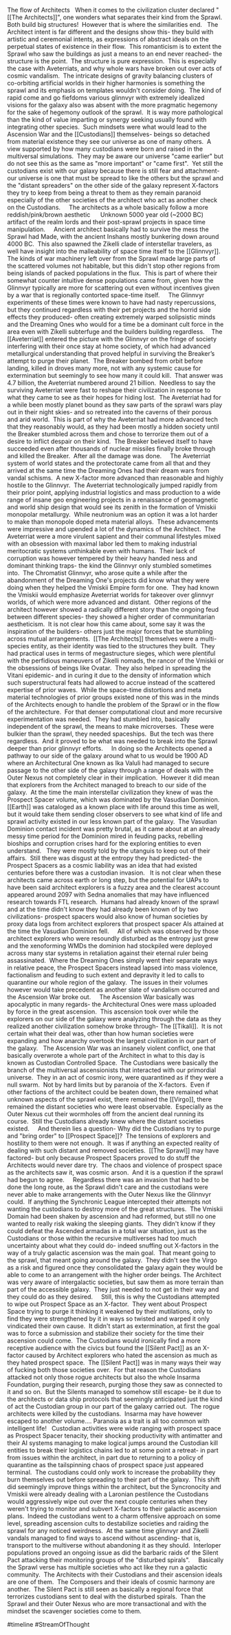 

The flow of Architects
 
When it comes to the civilization cluster declared "[[The Architects]]", one wonders what separates their kind from the Sprawl.  Both build big structures!  However that is where the similarities end.
 
The Architect intent is far different and the designs show this- they build with artistic and ceremonial intents, as expressions of abstract ideals on the perpetual states of existence in their flow.  This romanticism is to extent the Sprawl who saw the buildings as just a means to an end never reached- the structure is the point.  The structure is pure expression.  This is especially the case with Aveterriats, and why whole wars have broken out over acts of cosmic vandalism.  The intricate designs of gravity balancing clusters of co-orbiting artificial worlds in their higher harmonies is something the sprawl and its emphasis on templates wouldn't consider doing.  The kind of rapid come and go fiefdoms various glinnvyr with extremely idealized visions for the galaxy also was absent with the more pragmatic hegemony for the sake of hegemony outlook of the sprawl.  It is way more pathological than the kind of value imparting or synergy seeking usually found with integrating other species.  Such mindsets were what would lead to the Ascension War and the [[Custodians]] themselves- beings so detached from material existence they see our universe as one of many others.  A view supported by how many custodians were born and raised in the multiversal simulations.  They may be aware our universe "came earlier" but do not see this as the same as "more important" or "came first".  Yet still the custodians exist with our galaxy because there is still fear and attachment- our universe is one that must be spread to like the others but the sprawl and the "distant spreaders" on the other side of the galaxy represent X-factors they try to keep from being a threat to them as they remain paranoid especially of the other societies of the architect who act as another check on the Custodians.  
 
The architects as a whole basically follow a more reddish/pink/brown aesthetic 
 
 
Unknown 5000 year old (~2000 BC) artifact of the realm lords and their post-sprawl projects in space time manipulation.  
 
Ancient architect basically had to survive the mess the Sprawl had Made, with the ancient Inshans mostly bunkering down around 4000 BC.  This also spawned the Zikelli clade of interstellar travelers, as well have insight into the malleability of space time itself to the [[Glinnvyr]].  The kinds of war machinery left over from the Sprawl made large parts of the scattered volumes not habitable, but this didn't stop other regions from being islands of packed populations in the flux.  This is part of where their somewhat counter intuitive dense populations came from, given how the Glinnvyr typically are more for scattering out even without incentives given by a war that is regionally contorted space-time itself.  
 
The Glinnvyr experiments of these times were known to have had nasty repercussions, but they continued regardless with their pet projects and the horrid side effects they produced- often creating extremely warped solipsistic minds and the Dreaming Ones who would for a time be a dominant cult force in the area even with Zikelli subterfuge and the builders building regardless. 
 
The [[Aveterriat]] entered the picture with the Glinnvyr on the fringe of society interfering with their once stay at home society, of which had advanced metallurgical understanding that proved helpful in surviving the Breaker’s attempt to purge their planet.  The Breaker bombed from orbit before landing, killed in droves many more, not with any systemic cause for extermination but seemingly to see how many it could kill.  That answer was 4.7 billion, the Aveterriat numbered around 21 billion.  Needless to say the surviving Aveterriat were fast to reshape their civilization in response to what they came to see as their hopes for hiding lost.  The Aveterriat had for a while been mostly planet bound as they saw parts of the sprawl wars play out in their night skies- and so retreated into the caverns of their porous and arid world.  This is part of why the Aveterriat had more advanced tech that they reasonably would, as they had been mostly a hidden society until the Breaker stumbled across them and chose to terrorize them out of a desire to inflict despair on their kind.  The Breaker believed itself to have succeeded even after thousands of nuclear missiles finally broke through and killed the Breaker.  After all the damage was done.  
 
The Aveterriat system of world states and the protectorate came from all that and they arrived at the same time the Dreaming Ones had their dream wars from vandal schisms.  A new X-factor more advanced than reasonable and highly hostile to the Glinnvyr.  The Aveterriat technologically jumped rapidly from their prior point, applying industrial logistics and mass production to a wide range of insane geo engineering projects in a renaissance of geomagnetic and world ship design that would see its zenith in the formation of Vmiskii monopolar metallurgy.  While neutronium was an option it was a lot harder to make than monopole doped meta material alloys.  These advancements were impressive and upended a lot of the dynamics of the Architect.  The Aveterriat were a more virulent sapient and their communal lifestyles mixed with an obsession with maximal labor led them to making industrial meritocratic systems unthinkable even with humans.  Their lack of corruption was however tempered by their heavy handed ness and dominant thinking traps- the kind the Glinnvyr only stumbled sometimes into.  The Chromatist Glinnvyr, who arose quite a while after the abandonment of the Dreaming One's projects did know what they were doing when they helped the Vmiskii Empire form for one.  They had known the Vmiskii would emphasize Aveterriat worlds for takeover over glinnvyr worlds, of which were more advanced and distant.  Other regions of the architect however showed a radically different story than the ongoing feud between different species- they showed a higher order of communitarian aestheticism.  It is not clear how this came about, some say it was the inspiration of the builders- others just the major forces that be stumbling across mutual arrangements.  [[The Architects]] themselves were a multi-species entity, as their identity was tied to the structures they built.  They had practical uses in terms of megastructure sieges, which were plentiful with the perfidious maneuvers of Zikelli nomads, the rancor of the Vmiskii or the obsessions of beings like Ovatar.  They also helped in spreading the Vitani epidemic- and in curing it due to the density of information which such superstructural feats had allowed to accrue instead of the scattered expertise of prior waves.  While the space-time distortions and meta material technologies of prior groups existed none of this was in the minds of the Architects enough to handle the problem of the Sprawl or in the flow of the architecture.  For that denser computational clout and more recursive experimentation was needed.  They had stumbled into, basically independent of the sprawl, the means to make microverses.  These were bulkier than the sprawl, they needed spaceships.  But the tech was there regardless.  And it proved to be what was needed to break into the Sprawl deeper than prior glinnvyr efforts.  
 
In doing so the Architects opened a pathway to our side of the galaxy around what to us would be 1900 AD where an Architectural One known as Ika Valuli had managed to secure passage to the other side of the galaxy through a range of deals with the Outer Nexus not completely clear in their implication.  However it did mean that explorers from the Architect managed to breach to our side of the galaxy.  At the time the main interstellar civilization they knew of was the Prospect Spacer volume, which was dominated by the Vasudian Dominion.  [[Earth]] was cataloged as a known place with life around this time as well, but it would take them sending closer observers to see what kind of life and sprawl activity existed in our less known part of the galaxy.  The Vasudian Dominion contact incident was pretty brutal, as it came about at an already messy time period for the Dominion mired in feuding packs, rebelling bioships and corruption crises hard for the exploring entities to even understand.   They were mostly told by the utanguis to keep out of their affairs.  Still there was disgust at the entropy they had predicted- the Prospect Spacers as a cosmic liability was an idea that had existed centuries before there was a custodian invasion.
 
It is not clear when these architects came across earth or long step, but the potential for UAPs to have been said architect explorers is a fuzzy area and the clearest account appeared around 2097 with Sedna anomalies that may have influenced research towards FTL research.  Humans had already known of the sprawl and at the time didn't know they had already been known of by two civilizations- prospect spacers would also know of human societies by proxy data logs from architect explorers that prospect spacer AIs attained at the time the Vasudian Dominion fell.  
 
All of which was observed by those architect explorers who were resoundly disturbed as the entropy just grew and the xenoforming WMDs the dominion had stockpiled were deployed across many star systems in retaliation against their eternal ruler being assassinated.  Where the Dreaming Ones simply went their separate ways in relative peace, the Prospect Spacers instead lapsed into mass violence, factionalism and feuding to such extent and depravity it led to calls to quarantine our whole region of the galaxy.  The issues in their volumes however would take precedent as another slate of vandalism occurred and the Ascension War broke out.  
 
The Ascension War basically was apocalyptic in many regards- the Architectural Ones were mass uploaded by force in the great ascension.  This ascension took over while the explorers on our side of the galaxy were analyzing through the data as they realized another civilization somehow broke through- The [[Tikali]].  It is not certain what their deal was, other than how human societies were expanding and how anarchy overtook the largest civilization in our part of the galaxy.   The Ascension War was an insanely violent conflict, one that basically overwrote a whole part of the Architect in what to this day is known as Custodian Controlled Space.  The Custodians were basically the branch of the multiversal ascensionists that interacted with our primordial universe.  They in an act of cosmic irony, were quarantined as if they were a null swarm.  Not by hard limits but by paranoia of the X-factors.  Even if other factions of the architect could be beaten down, there remained what unknown aspects of the sprawl exist, there remained the [[Virgo]], there remained the distant societies who were least observable.  Especially as the Outer Nexus cut their wormholes off from the ancient deal running its course.  Still the Custodians already knew where the distant societies existed.  
 
And therein lies a question- Why did the Custodians try to purge and "bring order" to [[Prospect Space]]?  The tensions of explorers and hostility to them were not enough.  It was if anything an expected reality of dealing with such distant and removed societies.  [[The Sprawl]] may have factored- but only because Prospect Spacers proved to do stuff the Architects would never dare try.  The chaos and violence of prospect space as the architects saw it, was cosmic arson.  And it is a question if the sprawl had begun to agree.  
 
Regardless there was an invasion that had to be done the long route, as the Sprawl didn't care and the custodians were never able to make arrangements with the Outer Nexus like the Glinnvyr could.  If anything the Synchronic League intercepted their attempts not wanting the custodians to destroy more of the great structures.  The Vmiskii Domain had been shaken by ascension and had reformed, but still no one wanted to really risk waking the sleeping giants.  They didn't know if they could defeat the Ascended armadas in a total war situation, just as the Custodians or those within the recursive multiverses had too much uncertainty about what they could do- indeed snuffing out X-factors in the way of a truly galactic ascension was the main goal.  That meant going to the sprawl, that meant going around the galaxy.  They didn't see the Virgo as a risk and figured once they consolidated the galaxy again they would be able to come to an arrangement with the higher order beings. The Architect was very aware of intergalactic societies, but saw them as more terrain than part of the accessible galaxy.  They just needed to not get in their way and they could do as they desired.  
 
Still, this is why the Custodians attempted to wipe out Prospect Space as an X-factor.  They went about Prospect Space trying to purge it thinking it weakened by their mutilations, only to find they were strengthened by it in ways so twisted and warped it only vindicated their own cause.  It didn't start as extermination, at first the goal was to force a submission and stabilize their society for the time their ascension could come.  The Custodians would ironically find a more receptive audience with the civics but found the [[Silent Pact]] as an X-factor caused by Architect explorers who hated the ascension as much as they hated prospect space.  The [[Silent Pact]] was in many ways their way of fucking both those societies over.  For that reason the Custodians attacked not only those rogue architects but also the whole Insarma Foundation, purging their research, purging those they saw as connected to it and so on.  But the Silents managed to somehow still escape- be it due to the architects or data ship protocols that seemingly anticipated just the kind of act the Custodian group in our part of the galaxy carried out.  The rogue architects were killed by the custodians.  Insarma may have however escaped to another volume.... Paranoia as a trait is all too common with intelligent life!
 
Custodian activities were wide ranging with prospect space as Prospect Spacer tenacity, their shocking productivity with antimatter and their AI systems managing to make logical jumps around the Custodian kill entities to break their logistics chains led to at some point a retreat- in part from issues within the architect, in part due to returning to a policy of quarantine as the tailspinning chaos of prospect space just appeared terminal.  The custodians could only work to increase the probability they burn themselves out before spreading to their part of the galaxy.  This shift did seemingly improve things within the architect, but the Syncronocity and Vmiskii were already dealing with a Laronian pestilence the Custodians would aggressively wipe out over the next couple centuries when they weren't trying to monitor and subvert X-factors to their galactic ascension plans.  Indeed the custodians went to a charm offensive approach on some level, spreading ascension cults to destabilize societies and raiding the sprawl for any noticed weirdness.  At the same time glinnvyr and Zikelli vandals managed to find ways to ascend without ascending- that is, transport to the multiverse without abandoning it as they should.  Interloper populations proved an ongoing issue as did the barbaric raids of the Silent Pact attacking their monitoring groups of the "disturbed spirals".  
 
Basically the Sprawl verse has multiple societies who act like they run a galactic community.  The Architects with their Custodians and their ascension ideals are one of them.  The Composers and their ideals of cosmic harmony are another.  The Silent Pact is still seen as basically a regional force that terrorizes custodians sent to deal with the disturbed spirals.  Than the Sprawl and their Outer Nexus who are more transactional and with the mindset the scavenger societies come to them.

#timeline 
#StreamOfThought 
